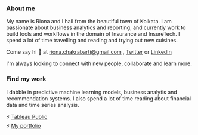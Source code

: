 ### About me

My name is Riona and I hail from the beautiful town of Kolkata. I am passionate about business analytics and reporting, and currently work to build tools and workflows in the domain of Insurance and InsureTech.
I spend a lot of time travelling and reading and trying out new cuisines. 

Come say hi 👋 at riona.chakrabarti@gmail.com , [Twitter](https://twitter.com/rona_forlife) or [LinkedIn](https://www.linkedin.com/in/riona-chakrabarti-05787117a/)

I'm always looking to connect with new people, collaborate and learn more. 

### Find my work

I dabble in predictive machine learning models, business analytis and recommendation systems. I also spend a lot of time reading about financial data and time series analysis.

⚡  [Tableau Public](https://public.tableau.com/app/profile/riona.chakrabarti)   
⚡  [My portfolio](https://riona-chakrabarti--portfolio.super.site/)


